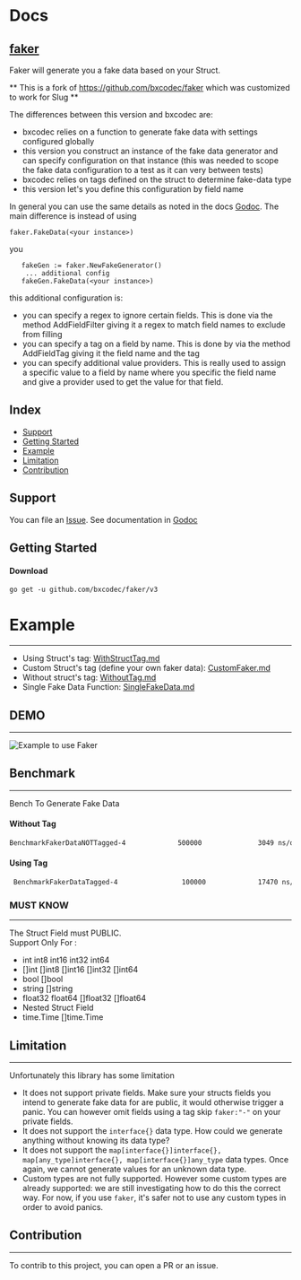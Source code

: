 # Docs

## [faker](#)
Faker  will generate you a fake data based on your Struct.


** This is a fork of https://github.com/bxcodec/faker which was customized to work for Slug **

The differences between this version and bxcodec are:
* bxcodec relies on a function to generate fake data with settings configured globally
* this version you construct an instance of the fake data generator and can specify configuration on that instance (this was needed to scope the fake data configuration to a test as it can very between tests)
* bxcodec relies on tags defined on the struct to determine fake-data type
* this version let's you define this configuration by field name

In general you can use the same details as noted in the docs [Godoc](https://godoc.org/github.com/bxcodec/faker). The main difference
is instead of using 

```
faker.FakeData(<your instance>)
```
you
```
   fakeGen := faker.NewFakeGenerator()
    ... additional config
   fakeGen.FakeData(<your instance>)
```

this additional configuration is:

* you can specify a regex to ignore certain fields. This is done via the method AddFieldFilter giving it a regex to match field names to exclude from filling
* you can specify a tag on a field by name. This is done by via the method AddFieldTag giving it the field name and the tag
* you can specify additional value providers. This is really used to assign a specific value to a field by name where you specific the field name and give a provider used to get the value for that field.

## Index

* [Support](#support)
* [Getting Started](#getting-started)
* [Example](#example)
* [Limitation](#limitation)
* [Contribution](#contribution)


## Support

You can file an [Issue](https://github.com/bxcodec/faker/issues/new).
See documentation in [Godoc](https://godoc.org/github.com/bxcodec/faker)


## Getting Started

#### Download

```shell
go get -u github.com/bxcodec/faker/v3
```
# Example

---
 
 - Using Struct's tag:  [WithStructTag.md](/WithStructTag.md)
 - Custom Struct's tag (define your own faker data): [CustomFaker.md](/CustomFaker.md)
 - Without struct's tag: [WithoutTag.md](/WithoutTag.md)
 - Single Fake Data Function: [SingleFakeData.md](/SingleFakeData.md)
 
## DEMO

---

![Example to use Faker](https://cdn-images-1.medium.com/max/800/1*AkMbxngg7zfvtWiuvFb4Mg.gif)

## Benchmark

---

Bench To Generate Fake Data
#### Without Tag
```bash
BenchmarkFakerDataNOTTagged-4             500000              3049 ns/op             488 B/op         20 allocs/op
```

#### Using Tag
```bash
 BenchmarkFakerDataTagged-4                100000             17470 ns/op             380 B/op         26 allocs/op
```

### MUST KNOW

---

The Struct Field must PUBLIC.<br>
Support Only For :

* int  int8  int16  int32  int64
* []int  []int8  []int16  []int32  []int64
* bool []bool
* string []string
* float32 float64 []float32 []float64
* Nested Struct Field
* time.Time []time.Time

## Limitation

---

Unfortunately this library has some limitation
* It does not support private fields. Make sure your structs fields you intend to generate fake data for are public, it would otherwise trigger a panic. You can however omit fields using a tag skip `faker:"-"` on your private fields.
* It does not support the `interface{}` data type. How could we generate anything without knowing its data type?
* It does not support the `map[interface{}]interface{}, map[any_type]interface{}, map[interface{}]any_type` data types. Once again, we cannot generate values for an unknown data type.
* Custom types are not fully supported. However some custom types are already supported: we are still investigating how to do this the correct way. For now, if you use `faker`, it's safer not to use any custom types in order to avoid panics.

## Contribution

---

To contrib to this project, you can open a PR or an issue.
